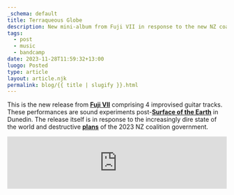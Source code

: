 ```yaml
---
_schema: default
title: Terraqueous Globe
description: New mini-album from Fuji VII in response to the new NZ coalition government.
tags:
  - post
  - music
  - bandcamp
date: 2023-11-28T11:59:32+13:00
luogo: Posted
type: article
layout: article.njk
permalink: blog/{{ title | slugify }}.html
---
```

This is the new release from <a href="https://fujivii.bandcamp.com/album/terraqueous-globe" title="Fuji VII Terraqueous Globe min-album" target="_blank" rel="noopener"><strong><u>Fuji VII</u></strong></a> comprising 4 improvised guitar tracks. These performances are sound experiments post-<a href="https://dunedinsound.com/gigs/lines-of-flight-2023-show-2/#surface_of_the_earth" title="Surface of the Earth playing live at Lines of Flight 2023" target="_blank" rel="noopener"><strong><u>Surface of the Earth</u></strong></a> in Dunedin. The release itself is in response to the increasingly dire state of the world and destructive <a href="https://www.1news.co.nz/2023/11/25/john-campbell-i-hoped-to-be-surprised-actually-im-amazed/" title="John Campbell's take on the new coalition government" target="_blank" rel="noopener"><strong><u>plans</u></strong></a> of the 2023 NZ coalition government.

<iframe style="border: 0; width: 100%; height: 120px; max-width: 100%;" src="https://bandcamp.com/EmbeddedPlayer/album=2180942122/size=large/bgcol=ffffff/linkcol=333333/tracklist=false/artwork=small/transparent=true/" seamless><a href="https://fujivii.bandcamp.com/album/terraqueous-globe">Terraqueous Globe by Fuji VII</a></iframe>